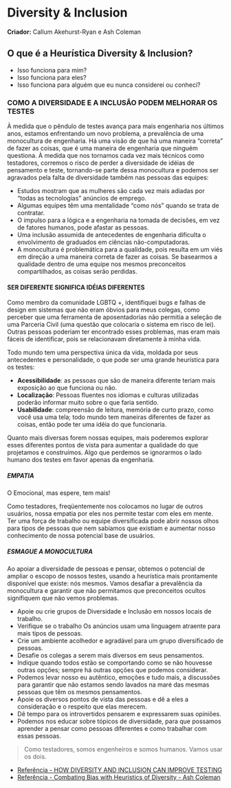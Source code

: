 # Diversity & Inclusion

**Criador:** Callum Akehurst-Ryan e Ash Coleman

## O que é a Heurística Diversity & Inclusion?

- Isso funciona para mim?
- Isso funciona para eles?
- Isso funciona para alguém que eu nunca considerei ou conheci?

### COMO A DIVERSIDADE E A INCLUSÃO PODEM MELHORAR OS TESTES

À medida que o pêndulo de testes avança para mais engenharia nos últimos anos, estamos enfrentando um novo problema, a prevalência de uma monocultura de engenharia. Há uma visão de que há uma maneira “correta” de fazer as coisas, que é uma maneira de engenharia que ninguém questiona. À medida que nos tornamos cada vez mais técnicos como testadores, corremos o risco de perder a diversidade de idéias de pensamento e teste, tornando-se parte dessa monocultura e podemos ser agravados pela falta de diversidade também nas pessoas das equipes:

- Estudos mostram que as mulheres são cada vez mais adiadas por “todas as tecnologias” anúncios de emprego.
- Algumas equipes têm uma mentalidade “como nós” quando se trata de contratar.
- O impulso para a lógica e a engenharia na tomada de decisões, em vez de fatores humanos, pode afastar as pessoas.
- Uma inclusão assumida de antecedentes de engenharia dificulta o envolvimento de graduados em ciências não-computadoras.
- A monocultura é problemática para a qualidade, pois resulta em um viés em direção a uma maneira correta de fazer as coisas. Se basearmos a qualidade dentro de uma equipe nos mesmos preconceitos compartilhados, as coisas serão perdidas.

#### SER DIFERENTE SIGNIFICA IDÉIAS DIFERENTES

Como membro da comunidade LGBTQ +, identifiquei bugs e falhas de design em sistemas que não eram óbvios para meus colegas, como perceber que uma ferramenta de aposentadorias não permitia a seleção de uma Parceria Civil (uma questão que colocaria o sistema em risco de lei). Outras pessoas poderiam ter encontrado esses problemas, mas eram mais fáceis de identificar, pois se relacionavam diretamente à minha vida.

Todo mundo tem uma perspectiva única da vida, moldada por seus antecedentes e personalidade, o que pode ser uma grande heurística para os testes:

- **Acessibilidade**: as pessoas que são de maneira diferente teriam mais exposição ao que funciona ou não.
- **Localização**: Pessoas fluentes nos idiomas e culturas utilizadas poderão informar muito sobre o que faria sentido.
- **Usabilidade**: compreensão de leitura, memória de curto prazo, como você usa uma tela; todo mundo tem maneiras diferentes de fazer as coisas, então pode ter uma idéia do que funcionaria.

Quanto mais diversas forem nossas equipes, mais poderemos explorar esses diferentes pontos de vista para aumentar a qualidade do que projetamos e construímos. Algo que perdemos se ignorarmos o lado humano dos testes em favor apenas da engenharia.

##### EMPATIA

O Emocional, mas espere, tem mais!

Como testadores, freqüentemente nos colocamos no lugar de outros usuários, nossa empatia por eles nos permite testar com eles em mente. Ter uma força de trabalho ou equipe diversificada pode abrir nossos olhos para tipos de pessoas que nem sabíamos que existiam e aumentar nosso conhecimento de nossa potencial base de usuários.

##### ESMAGUE A MONOCULTURA

Ao apoiar a diversidade de pessoas e pensar, obtemos o potencial de ampliar o escopo de nossos testes, usando a heurística mais prontamente disponível que existe: nós mesmos. Vamos desafiar a prevalência da monocultura e garantir que não permitamos que preconceitos ocultos signifiquem que não vemos problemas.

- Apoie ou crie grupos de Diversidade e Inclusão em nossos locais de trabalho.
- Verifique se o trabalho Os anúncios usam uma linguagem atraente para mais tipos de pessoas.
- Crie um ambiente acolhedor e agradável para um grupo diversificado de pessoas.
- Desafie os colegas a serem mais diversos em seus pensamentos.
- Indique quando todos estão se comportando como se não houvesse outras opções; sempre há outras opções que podemos considerar.
- Podemos levar nosso eu autêntico, emoções e tudo mais, a discussões para garantir que não estamos sendo lavados na maré das mesmas pessoas que têm os mesmos pensamentos.
- Apoie os diversos pontos de vista das pessoas e dê a eles a consideração e o respeito que elas merecem.
- Dê tempo para os introvertidos pensarem e expressarem suas opiniões.
- Podemos nos educar sobre tópicos de diversidade, para que possamos aprender a pensar como pessoas diferentes e como trabalhar com essas pessoas.

> Como testadores, somos engenheiros e somos humanos. Vamos usar os dois.

- [Referência - HOW DIVERSITY AND INCLUSION CAN IMPROVE TESTING](https://cakehurstryan.com/2019/02/06/how-diversity-inclusion-can-improve-testing/)
- [Referência - Combating Bias with Heuristics of Diversity - Ash Coleman](https://www.ministryoftesting.com/dojo/lessons/combating-bias-with-heuristics-of-diversity-ash-coleman?s_id=10394959)